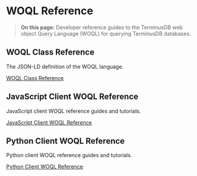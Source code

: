 # WOQL Reference

> **On this page:** Developer reference guides to the TerminusDB web object Query Language (WOQL) for querying TerminusDB databases.

## WOQL Class Reference

The JSON-LD definition of the WOQL language.   

[WOQL Class Reference](reference/reference-woql-json-ld)

## JavaScript Client WOQL Reference

JavaScript client WOQL reference guides and tutorials.

[JavaScript Client WOQL Reference](reference/reference-client)

## Python Client WOQL Reference

Python client WOQL reference guides and tutorials.

[Python Client WOQL Reference](reference/reference-client)